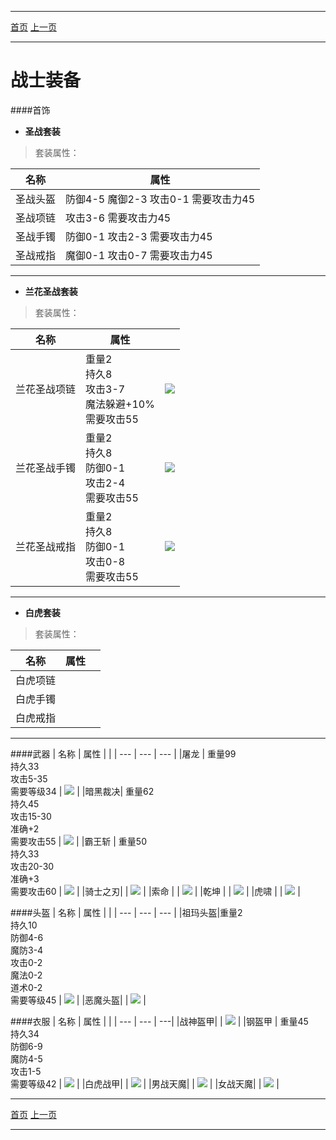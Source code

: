 -------
[首页](../index.html)
[上一页](javascript:history.back(-1))

-------
# 战士装备
####首饰

* **圣战套装**

> 套装属性：

| 名称 | 属性 | 
| --- | --- | 
| 圣战头盔 | 防御4-5 魔御2-3 攻击0-1 需要攻击力45 |
| 圣战项链 | 攻击3-6 需要攻击力45 |
| 圣战手镯 | 防御0-1 攻击2-3 需要攻击力45 | 
| 圣战戒指 | 魔御0-1 攻击0-7 需要攻击力45 |

-------


* **兰花圣战套装**

> 套装属性：

| 名称 | 属性 |  |
| --- | --- | --- |
| 兰花圣战项链 | 重量2</br> 持久8</br> 攻击3-7</br> 魔法躲避+10%</br> 需要攻击55  |![](items/兰花圣战项链.png) |
| 兰花圣战手镯 | 重量2</br> 持久8</br> 防御0-1</br> 攻击2-4</br> 需要攻击55 | ![](items/兰花圣战手镯.png) |
| 兰花圣战戒指 | 重量2</br> 持久8</br> 防御0-1</br> 攻击0-8</br> 需要攻击55 | ![](items/兰花圣战戒指.png) |

-------


* **白虎套装**

> 套装属性：

| 名称 | 属性 |  |
| --- | --- | --- |
| 白虎项链 |  |  |
| 白虎手镯 |  |  |
| 白虎戒指 |  |  |

-------

####武器
| 名称 | 属性 |  |
| --- | --- | --- |
|屠龙   | 重量99</br> 持久33</br> 攻击5-35</br> 需要等级34 | ![](items/神域套.png)  |
|暗黑裁决| 重量62</br> 持久45</br> 攻击15-30</br> 准确+2</br> 需要攻击55 | ![](items/暗黑裁决.png)  |
|霸王斩  | 重量50</br> 持久33</br> 攻击20-30</br> 准确+3</br> 需要攻击60 | ![](items/霸王斩.png)  |
|骑士之刃| | ![](items/神域套.png)  |
|索命   |  | ![](items/神域套.png)  |
|乾坤   |  | ![](items/神域套.png)  |
|虎啸   |  | ![](items/神域套.png)  |

####头盔
| 名称 | 属性 | |
| --- | --- | --- |
|祖玛头盔|重量2</br> 持久10</br> 防御4-6</br> 魔防3-4</br> 攻击0-2</br> 魔法0-2</br> 道术0-2</br> 需要等级45 | ![](items/祖玛头盔.png)  |
|恶魔头盔| | ![](items/祖玛头盔.png)  | 

####衣服
| 名称 | 属性 |   |
| --- | --- | ---|
|战神盔甲| | ![](items/钢盔甲.png)  |
|钢盔甲  | 重量45</br> 持久34</br> 防御6-9</br> 魔防4-5</br> 攻击1-5</br> 需要等级42 | ![](items/钢盔甲.png)  |
|白虎战甲| | ![](items/钢盔甲.png)  |
|男战天魔| | ![](items/钢盔甲.png)  |
|女战天魔| | ![](items/钢盔甲.png)  |


-------
[首页](../index.html)
[上一页](javascript:history.back(-1))

-------


